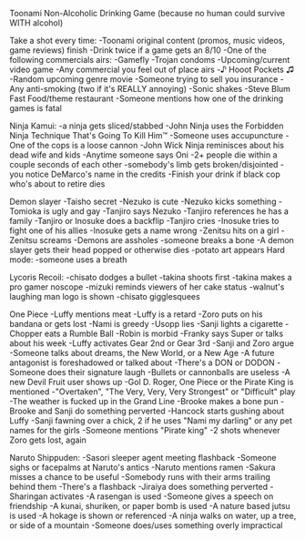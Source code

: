 Toonami Non-Alcoholic Drinking Game
(because no human could survive WITH alcohol)
 
Take a shot every time:
-Toonami original content (promos, music videos, game reviews) finish
-Drink twice if a game gets an 8/10
-One of the following commercials airs:
    -Gamefly
    -Trojan condoms
    -Upcoming/current video game
    -Any commercial you feel out of place airs
    -♪ Hooot Pockets ♫
    -Random upcoming genre movie
    -Someone trying to sell you insurance
    -Any anti-smoking (two if it's REALLY annoying)
    -Sonic shakes
    -Steve Blum Fast Food/theme restaurant
-Someone mentions how one of the drinking games is fatal

Ninja Kamui:
-a ninja gets sliced/stabbed
-John Ninja uses the Forbidden Ninja Technique That's Going To Kill Him™
-Someone uses accupuncture
-One of the cops is a loose cannon
-John Wick Ninja reminisces about his dead wife and kids
-Anytime someone says Oni
-2+ people die within a couple seconds of each other
-somebody's limb gets broken/disjointed
-you notice DeMarco's name in the credits
-Finish your drink if black cop who's about to retire dies

Demon slayer
-Taisho secret
-Nezuko is cute 
-Nezuko kicks something
-Tomioka is ugly and gay
-Tanjiro says Nezuko 
-Tanjiro references he has a family
-Tanjiro or Inosuke does a backflip
-Tanjiro cries
-Inosuke tries to fight one of his allies
-Inosuke gets a name wrong
-Zenitsu hits on a girl
-Zenitsu screams
-Demons are assholes
-someone breaks a bone
-A demon slayer gets their head popped or otherwise dies
-potato art appears
Hard mode: -someone uses a breath

Lycoris Recoil:
-chisato dodges a bullet
-takina shoots first
-takina makes a pro gamer noscope
-mizuki reminds viewers of her cake status
-walnut's laughing man logo is shown
-chisato gigglesquees

One Piece
-Luffy mentions meat
-Luffy is a retard
-Zoro puts on his bandana or gets lost
-Nami is greedy
-Usopp lies
-Sanji lights a cigarette
-Chopper eats a Rumble Ball
-Robin is morbid
-Franky says Super or talks about his week
-Luffy activates Gear 2nd or Gear 3rd
-Sanji and Zoro argue
-Someone talks about dreams, the New World, or a New Age
-A future antagonist is foreshadowed or talked about
-There's a DON or DODON
-Someone does their signature laugh
-Bullets or cannonballs are useless
-A new Devil Fruit user shows up
-Gol D. Roger, One Piece or the Pirate King is mentioned
-"Overtaken", "The Very, Very, Very Strongest" or "Difficult" play
-The weather is fucked up in the Grand Line
-Brooke makes a bone pun
-Brooke and Sanji do something perverted
-Hancock starts gushing about Luffy
-Sanji fawning over a chick, 2 if he uses "Nami my darling" or any pet names for the girls
-Someone mentions "Pirate king"
-2 shots whenever Zoro gets lost, again

Naruto Shippuden:
-Sasori sleeper agent meeting flashback
-Someone sighs or facepalms at Naruto's antics
-Naruto mentions ramen
-Sakura misses a chance to be useful
-Somebody runs with their arms trailing behind them
-There's a flashback
-Jiraiya does something perverted
-Sharingan activates
-A rasengan is used
-Someone gives a speech on friendship
-A kunai, shuriken, or paper bomb is used
-A nature based jutsu is used
-A hokage is shown or referenced
-A ninja walks on water, up a tree, or side of a mountain
-Someone does/uses something overly impractical
